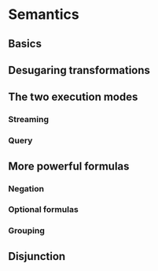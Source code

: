 # Semantics

## Basics

## Desugaring transformations

## The two execution modes

### Streaming

### Query

## More powerful formulas

### Negation

### Optional formulas

### Grouping

## Disjunction